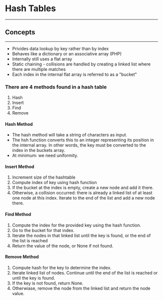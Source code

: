 # Hash Tables
--------------

## Concepts
------------

- Privides data lookup by key rather than by index
- Behaves like a dictionary or an associative array (PHP)
- Internally still uses a flat array
- Static chaining - collisions are handled by creating a linked list where there are multiple matches
- Each index in the internal flat array is referred to as a "bucket"

### There are 4 methods found in a hash table 

1. Hash 
2. Insert
3. Find
4. Remove

#### Hash Method

- The hash method will take a string of characters as input.
- The hsh function converts this to an integer representing its position in the internal array. In other words, the key must be converted to the index in the buckets array.
- At minimum: we need uniformity.  

#### Insert Method
1. Increment size of the hashtable
2. Compute index of key using hash function
3. If the bucket at the index is empty, create a new node and add it there.
4. Otherwise, a collision occurred: there is already a linked list of at least one node at this index. Iterate to the end of the list and add a new node there.

#### Find Method
1. Compute the index for the provided key using the hash function.
2. Go to the bucket for that index.
3. Iterate the nodes in that linked list until the key is found, or the end of the list is reached
4. Return the value of the node, or None if not found.

#### Remove Method
1. Compute hash for the key to determine the index.
2. Iterate linked list of nodes. Continue until the end of the list is reached or until the key is found.
3. If the key is not found, return None.
4. Otherwiase, remove the node from the linked list and return the node value.




